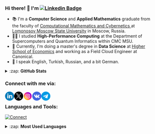 ### Hi there! 🙌 I'm [![Linkedin Badge](https://img.shields.io/badge/-Tevfik%20Oguzhan%20Aksoy-0072b1?style=flat&logo=Linkedin&logoColor=white)](https://www.linkedin.com/in/axoyto/ "Connect on LinkedIn")

<!--[![Twitter Follow](https://img.shields.io/twitter/follow/axoyto?color=1DA1F2&logo=twitter&style=for-the-badge)](https://twitter.com/intent/follow?original_referer=https%3A%2F%2Fgithub.com%2FTevfikOguzhanAksoy&screen_name=AxoyTO) -->
<!-- #### I'm a learner, student, developer, and investor! -->
<!-- - 🌱 Currently making progress in Computer Graphics and CUDA. -->
- 📚 I'm a **Computer Science** and **Applied Mathematics** graduate from the faculty of <a href="https://en.wikipedia.org/wiki/MSU_Faculty_of_Computational_Mathematics_and_Cybernetics" target="_blank">Computational Mathematics and Cybernetics </a> at <a href="https://en.wikipedia.org/wiki/Moscow_State_University" target="_blank">Lomonosov Moscow State University</a> in Moscow, Russia.
- 👨‍💻 I studied **High-Performance Computing** at the Department of Supercomputers and Quantum Informatics within CMC MSU.
- 📖 Currently, I'm doing a <!-- double -->master's degree in **Data Science** at [Higher School of Economics][HSE]<!--, **Advanced Computational Science** at [Skolkovo Institute of Science and Technology][Skoltech]--> and working as a Field Cloud Engineer at Canonical. 
- 💬 I speak English, Turkish, Russian, and a bit German.
<!-- - 🌱 Currently making progress in ML and AI. -->

<details>
  <summary>:zap: <b>GitHub Stats</b></summary>
  <img align="left" alt="TevfikOguzhanAksoy's GitHub Stats" src="https://github-readme-stats-sigma-five.vercel.app/api?username=AxoyTO&theme=dark&show_icons=true&hide_border=true_" />
  
</details>

### Connect with me via:

[<img align="left" alt="toaxoy | LinkedIn" width="30px" src="icons/linkedin.png" />][linkedin]
[<img align="left" alt="axoyto | Twitter" width="30px" src="icons/twitter.png" />][twitter]
[<img align="left" alt="toaksoy | Instagram" width="30px" src="icons/instagram.png" />][instagram]
[<img align="left" alt="toaxoy | VK" width="30px" src="icons/vk.png" />][vk]
[<img align="left" alt="toaxoy | Telegram" width="30px" src="icons/telegram.png" />][telegram]
<!-- [<img align="left" alt="Axoy | YouTube" width="25px" src="https://camo.githubusercontent.com/d54e97f5edde790381f7e62b217410df33e066a0dc8f692f2fc6b25fc1768b0c/68747470733a2f2f6564656e742e6769746875622e696f2f537570657254696e7949636f6e732f696d616765732f7376672f796f75747562652e737667" />][youtube] -->
<br>

### Languages and Tools:

[![Connect](https://skillicons.dev/icons?i=c,cpp,python,git,github,bash&perline=6)](https://skillicons.dev)

<!-- <img align="left" alt="C" width="32px" src="https://img.icons8.com/color/50/000000/c-programming.png"/> 
<img align="left" alt="C++" width="32px" src="https://img.icons8.com/color/48/000000/c-plus-plus-logo.png"/> 
<img align="left" alt="Python" width="32px" src="https://img.icons8.com/color/48/000000/python--v2.png"/>
<img align="left" alt="JavaScript" width="32px" src="https://img.icons8.com/color/344/javascript--v1.png"/>
<img align="left" alt="Git" width="32px" src="https://img.icons8.com/color/48/000000/git.png" />
<img align="left" alt="GitHub" width="32px" src="https://img.icons8.com/fluency/48/000000/github.png" />
<img align="left" alt="Visual Studio" width="32px" src="https://img.icons8.com/color/48/000000/visual-studio-2019.png" /> 
<img align="left" alt="Terminal" width="32px" src="https://img.icons8.com/fluency/48/000000/console.png" /> -->

<!-- <br>

 ![Profile Views](https://komarev.com/ghpvc/?username=AxoyTO&style=plastic&color=blue) -->

<details>

<summary>:zap: <b>Most Used Languages</b> </summary>
<img align="left" alt="LanguageStats" width="px" alt="Tevfik Oguzhan Aksoy's Most Used Languages" src="https://github-readme-stats-sigma-five.vercel.app/api/top-langs/?username=AxoyTO&layout=compact&theme=dark" /> 

</details>


[linkedin]: https://www.linkedin.com/in/axoyto/
[twitter]: https://twitter.com/AxoyTO
[youtube]: https://www.youtube.com/channel/UCJjRWHa_3WJQ2a-4nvnzw5w
[instagram]: https://instagram.com/toaksoy
[vk]: https://vk.com/toaxoy
[telegram]: https://t.me/toaksoy

[HSE]: https://en.wikipedia.org/wiki/Higher_School_of_Economics
[Skoltech]: https://en.wikipedia.org/wiki/Skolkovo_Institute_of_Science_and_Technology


